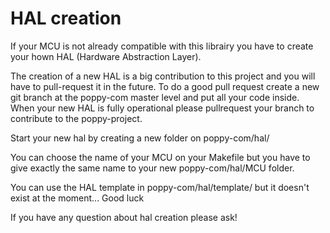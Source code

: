 HAL creation
============

If your MCU is not already compatible with this librairy you have to create your hown HAL (Hardware Abstraction Layer).

The creation of a new HAL is a big contribution to this project and you will have to pull-request it in the future. To do a good pull request create a new git branch at the poppy-com master level and put all your code inside.
When your new HAL is fully operational please pullrequest your branch to contribute to the poppy-project.

Start your new hal by creating a new folder on poppy-com/hal/

You can choose the name of your MCU on your Makefile but you have to give exactly the same name to your new poppy-com/hal/MCU folder.

You can use the HAL template in poppy-com/hal/template/ but it doesn't exist at the moment... Good luck

If you have any question about hal creation please ask!
